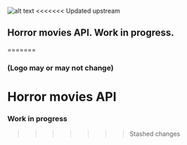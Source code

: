 ![alt text](https://i.imgur.com/1gL1Xa3.png "Horudom")
<<<<<<< Updated upstream

## Horror movies API. Work in progress.
=======
### (Logo may or may not change)
# Horror movies API
### Work in progress
 
>>>>>>> Stashed changes
